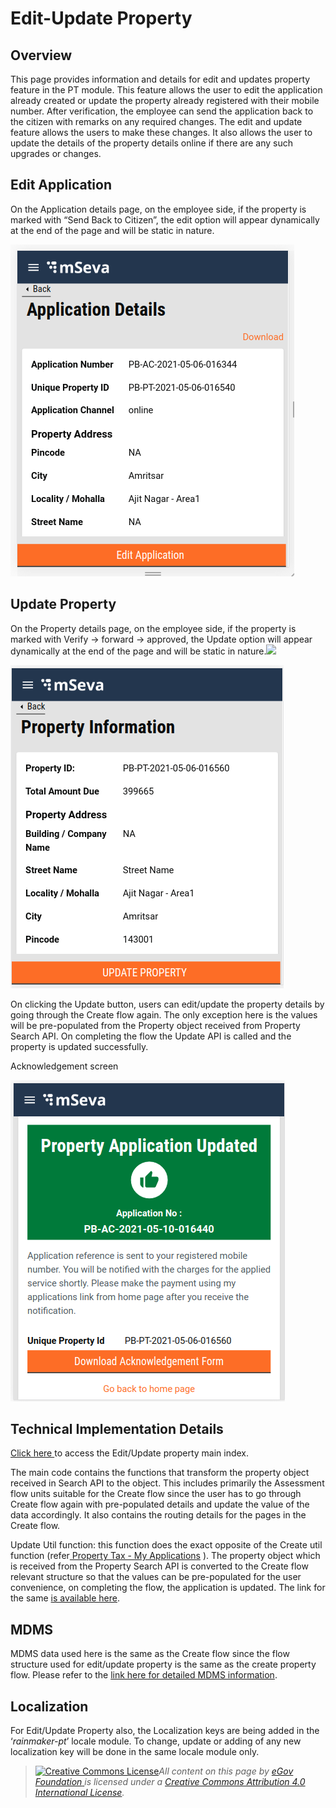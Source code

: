 # Edit-Update Property

## **Overview**

This page provides information and details for edit and updates property feature in the PT module. This feature allows the user to edit the application already created or update the property already registered with their mobile number. After verification, the employee can send the application back to the citizen with remarks on any required changes. The edit and update feature allows the users to make these changes. It also allows the user to update the details of the property details online if there are any such upgrades or changes.

## Edit A**pplication**

On the Application details page, on the employee side, if the property is marked with “Send Back to Citizen”, the edit option will appear dynamically at the end of the page and will be static in nature.

![](../../../.gitbook/assets/screenshot-from-2021-05-07-14-31-50.png)

## Update Property

On the Property details page, on the employee side, if the property is marked with Verify → forward → approved, the Update option will appear dynamically at the end of the page and will be static in nature.![](blob:https://digit-discuss.atlassian.net/6abf17a1-5ffe-4a4e-bdb5-6905f1d32213#media-blob-url=true&id=5eee4416-82bf-4fc3-a0bd-9fd4069567a1&collection=contentId-1580793863&contextId=1580793863&mimeType=image%2Fpng&name=Screenshot%20from%202021-05-07%2014-31-32.png&size=40393&width=437&height=517)

![](../../../.gitbook/assets/screenshot-from-2021-05-07-14-31-32.png)

On clicking the Update button, users can edit/update the property details by going through the Create flow again. The only exception here is the values will be pre-populated from the Property object received from Property Search API. On completing the flow the Update API is called and the property is updated successfully.

Acknowledgement screen

![](../../../.gitbook/assets/screenshot-from-2021-05-10-17-15-49.png)

## **Technical Implementation Details**

[Click here ](https://github.com/egovernments/digit-ui-internals/blob/development/packages/modules/pt/src/pages/citizen/EditProperty/index.js)to access the Edit/Update property main index.

The main code contains the functions that transform the property object received in Search API to the object. This includes primarily the Assessment flow units suitable for the Create flow since the user has to go through Create flow again with pre-populated details and update the value of the data accordingly. It also contains the routing details for the pages in the Create flow.

Update Util function: this function does the exact opposite of the Create util function \(refer[ Property Tax - My Applications](https://digit-discuss.atlassian.net/wiki/spaces/DD/pages/1568899109/Property+Tax+-+My+Applications) \). The property object which is received from the Property Search API is converted to the Create flow relevant structure so that the values can be pre-populated for the user convenience, on completing the flow, the application is updated. The link for the same [is available here](https://github.com/egovernments/digit-ui-internals/tree/development/packages/modules/pt/src/utils).

## **MDMS**

MDMS data used here is the same as the Create flow since the flow structure used for edit/update property is the same as the create property flow. Please refer to the [link here for detailed MDMS information](./).

## **Localization**

For Edit/Update Property also, the Localization keys are being added in the ‘_rainmaker-pt_’ locale module. To change, update or adding of any new localization key will be done in the same locale module only.





> [![Creative Commons License](https://i.creativecommons.org/l/by/4.0/80x15.png)](http://creativecommons.org/licenses/by/4.0/)_All content on this page by_ [_eGov Foundation_ ](https://egov.org.in/)_is licensed under a_ [_Creative Commons Attribution 4.0 International License_](http://creativecommons.org/licenses/by/4.0/)_._

